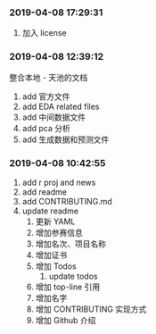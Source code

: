 ### 2019-04-08 17:29:31

1. 加入 license

### 2019-04-08 12:39:12


整合本地 - 天池的文档

1. add 官方文件
1. add EDA related files
1. add 中间数据文件
1. add pca 分析
1. add 生成数据和预测文件

### 2019-04-08 10:42:55

1. add r proj and news
1. add readme
1. add CONTRIBUTING.md
1. update readme
    1. 更新 YAML
    1. 增加参赛信息
    1. 增加名次、项目名称
    1. 增加证书
    1. 增加 Todos
        1. update todos
    1. 增加 top-line 引用
    1. 增加名字
    1. 增加 CONTRIBUTING 实现方式
    1. 增加 Github 介绍
